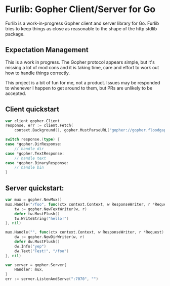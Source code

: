 Furlib: Gopher Client/Server for Go
===================================

Furlib is a work-in-progress Gopher client and server library for Go. Furlib
tries to keep things as close as reasonable to the shape of the http stdlib
package.

## Expectation Management

This is a work in progress. The Gopher protocol appears simple, but it's missing
a lot of mod cons and it is taking time, care and effort to work out how to
handle things correctly.

This project is a bit of fun for me, not a product. Issues may be responded to
whenever I happen to get around to them, but PRs are unlikely to be accepted.

## Client quickstart

```go
var client gopher.Client
response, err := client.Fetch(
    context.Background(), gopher.MustParseURL("gopher://gopher.floodgap.com/"))

switch response.(type) {
case *gopher.DirResponse:
    // handle dir
case *gopher.TextResponse:
    // handle text
case *gopher.BinaryResponse:
    // handle bin
}
```

## Server quickstart:

```go
var mux = gopher.NewMux()
mux.Handle("/foo", func(ctx context.Context, w ResponseWriter, r *Request) {
    tw := gopher.NewTextWriter(w, r)
    defer tw.MustFlush()
    tw.WriteString("hello!")
}, nil)

mux.Handle("", func(ctx context.Context, w ResponseWriter, r *Request) {
    dw := gopher.NewDirWriter(w, r)
    defer dw.MustFlush()
    dw.Info("yep")
    dw.Text("Test!", "/foo")
}, nil)

var server = gopher.Server{
    Handler: mux,
}
err := server.ListenAndServe(":7070", "")
```

